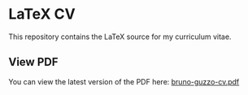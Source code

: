 # LaTeX CV

This repository contains the LaTeX source for my curriculum vitae.

## View PDF

You can view the latest version of the PDF here: [bruno-guzzo-cv.pdf](bruno-guzzo-cv.pdf)

